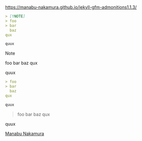 https://manabu-nakamura.github.io/jekyll-gfm-admonitions1.1.3/
```markdown
> [!NOTE]
> foo
> bar
  baz
qux

quux
```
> [!NOTE]
> foo
> bar
  baz
qux

quux
```markdown
> foo
> bar
  baz
qux

quux
```
> foo
> bar
  baz
qux

quux

[Manabu Nakamura](https://github.com/manabu-nakamura)
